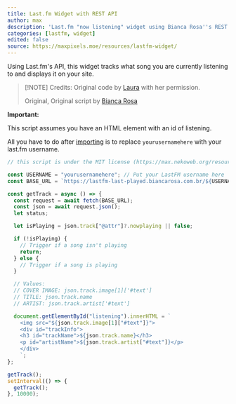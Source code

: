 ```yaml
---
title: Last.fm Widget with REST API
author: max
description: 'Last.fm "now listening" widget using Bianca Rosa''s REST API.'
categories: [lastfm, widget]
edited: false
source: https://maxpixels.moe/resources/lastfm-widget/
---
```


Using Last.fm's API, this widget tracks what song you are currently listening to and displays it on your site.

> [!NOTE] Credits:
> Original code by [Laura](https://laura.nekoweb.org/) with her permission.
>
> Original, Original script by [Bianca Rosa](https://github.com/biancarosa/lastfm-last-played)

**Important:**

This script assumes you have an HTML element with an id of listening.

All you have to do after [importing](/FAQ/importing/) is to replace `yourusernamehere` with your last.fm username.

```javascript
// this script is under the MIT license (https://max.nekoweb.org/resources/license.txt)

const USERNAME = "yourusernamehere"; // Put your LastFM username here
const BASE_URL = `https://lastfm-last-played.biancarosa.com.br/${USERNAME}/latest-song`;

const getTrack = async () => {
  const request = await fetch(BASE_URL);
  const json = await request.json();
  let status;

  let isPlaying = json.track["@attr"]?.nowplaying || false;

  if (!isPlaying) {
    // Trigger if a song isn't playing
    return;
  } else {
    // Trigger if a song is playing
  }

  // Values:
  // COVER IMAGE: json.track.image[1]['#text']
  // TITLE: json.track.name
  // ARTIST: json.track.artist['#text']

  document.getElementById("listening").innerHTML = `
    <img src="${json.track.image[1]["#text"]}">
    <div id="trackInfo">
    <h3 id="trackName">${json.track.name}</h3>
    <p id="artistName">${json.track.artist["#text"]}</p>
    </div>
    `;
};

getTrack();
setInterval(() => {
  getTrack();
}, 10000);
```

